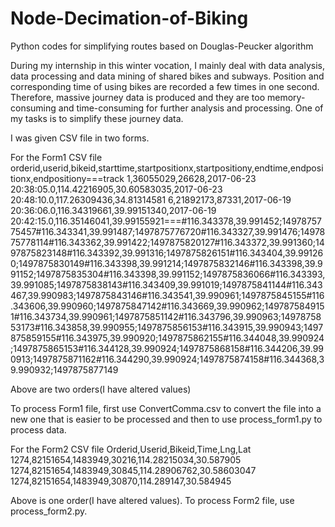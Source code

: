 # Node-Decimation-of-Biking
Python codes for simplifying routes based on Douglas-Peucker algorithm

During my internship in this winter vocation, I mainly deal with data analysis, data processing and data mining of shared bikes and subways. Position and corresponding time of using bikes are recorded a few times in one second. Therefore, massive journey data is produced and they are too memory-consuming and time-consuming for further analysis and processing.  One of my tasks is to simplify these journey data. 

I was given CSV file in two forms. 

For the Form1 CSV file
orderid,userid,bikeid,starttime,startpositionx,startpositiony,endtime,endpositionx,endpositiony===track
1,36055029,26628,2017-06-23 20:38:05.0,114.42216905,30.60583035,2017-06-23 20:48:10.0,117.26309436,34.81314581
6,21892173,87331,2017-06-19 20:36:06.0,116.34319661,39.99151340,2017-06-19 20:42:15.0,116.35146041,39.99155921===#116.343378,39.991452;1497875775457#116.343341,39.991487;1497875776720#116.343327,39.991476;1497875778114#116.343362,39.991422;1497875820127#116.343372,39.991360;1497875823148#116.343392,39.991316;1497875826151#116.343404,39.991260;1497875830149#116.343398,39.991214;1497875832146#116.343398,39.991152;1497875835304#116.343398,39.991152;1497875836066#116.343393,39.991085;1497875838143#116.343409,39.991019;1497875841144#116.343467,39.990983;1497875843146#116.343541,39.990961;1497875845155#116.343606,39.990960;1497875847142#116.343669,39.990962;1497875849151#116.343734,39.990961;1497875851142#116.343796,39.990963;1497875853173#116.343858,39.990955;1497875856153#116.343915,39.990943;1497875859155#116.343975,39.990920;1497875862155#116.344048,39.990924;1497875865153#116.344128,39.990924;1497875868158#116.344206,39.990913;1497875871162#116.344290,39.990924;1497875874158#116.344368,39.990932;1497875877149

Above are two orders(I have altered values)

To process Form1 file, first use ConvertComma.csv to convert the file into a new one that is easier to be processed and then to use process_form1.py to process data.

For the Form2 CSV file
Orderid,Userid,Bikeid,Time,Lng,Lat
1274,82151654,1483949,30216,114.28215034,30.587905
1274,82151654,1483949,30845,114.28906762,30.58603047
1274,82151654,1483949,30870,114.289147,30.584945

Above is one order(I have altered values).
To process Form2 file, use process_form2.py.

